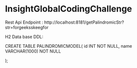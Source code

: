 # InsightGlobalCodingChallenge

Rest Api Endpoint :
http://localhost:8181/getPalindromicStr?str=forgeeksskeegfor

H2 Data base DDL:

CREATE TABLE PALINDROMICMODEL(
   id INT NOT NULL, 
   name VARCHAR(1000) NOT NULL
    
);
